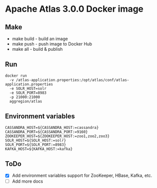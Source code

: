 # Apache Atlas 3.0.0 Docker image

## Make

* make build - build an image
* make push - push image to Docker Hub
* make all - build & publish

## Run

```shell
docker run 
  -v /atlas-application.properties:/opt/atlas/conf/atlas-application.properties
  -e SOLR_HOST=solr
  -e SOLR_PORT=8983
  -p 21000:21000
  aggregion/atlas
```

## Environment variables

```shell
CASSANDRA_HOST=${CASSANDRA_HOST:=cassandra}
CASSANDRA_PORT=${CASSANDRA_PORT:=9160}
ZOOKEEPER_HOST=${ZOOKEEPER_HOST:=zoo1,zoo2,zoo3}
SOLR_HOST=${SOLR_HOST:=solr}
SOLR_PORT=${SOLR_PORT:=8983}
KAFKA_HOST=${KAFKA_HOST:=kafka}
```


## ToDo

- [x] Add environment variables support for ZooKeeper, HBase, Kafka, etc.
- [ ] Add more docs
